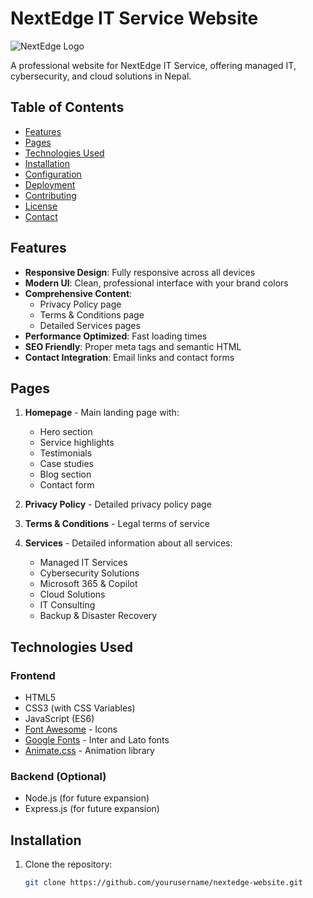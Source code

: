# NextEdge IT Service Website

![NextEdge Logo](https://via.placeholder.com/150x50?text=NextEdge+Logo)

A professional website for NextEdge IT Service, offering managed IT, cybersecurity, and cloud solutions in Nepal.

## Table of Contents
- [Features](#features)
- [Pages](#pages)
- [Technologies Used](#technologies-used)
- [Installation](#installation)
- [Configuration](#configuration)
- [Deployment](#deployment)
- [Contributing](#contributing)
- [License](#license)
- [Contact](#contact)

## Features

- **Responsive Design**: Fully responsive across all devices
- **Modern UI**: Clean, professional interface with your brand colors
- **Comprehensive Content**:
  - Privacy Policy page
  - Terms & Conditions page
  - Detailed Services pages
- **Performance Optimized**: Fast loading times
- **SEO Friendly**: Proper meta tags and semantic HTML
- **Contact Integration**: Email links and contact forms

## Pages

1. **Homepage** - Main landing page with:
   - Hero section
   - Service highlights
   - Testimonials
   - Case studies
   - Blog section
   - Contact form

2. **Privacy Policy** - Detailed privacy policy page

3. **Terms & Conditions** - Legal terms of service

4. **Services** - Detailed information about all services:
   - Managed IT Services
   - Cybersecurity Solutions
   - Microsoft 365 & Copilot
   - Cloud Solutions
   - IT Consulting
   - Backup & Disaster Recovery

## Technologies Used

### Frontend
- HTML5
- CSS3 (with CSS Variables)
- JavaScript (ES6)
- [Font Awesome](https://fontawesome.com/) - Icons
- [Google Fonts](https://fonts.google.com/) - Inter and Lato fonts
- [Animate.css](https://animate.style/) - Animation library

### Backend (Optional)
- Node.js (for future expansion)
- Express.js (for future expansion)

## Installation

1. Clone the repository:
   ```bash
   git clone https://github.com/yourusername/nextedge-website.git
